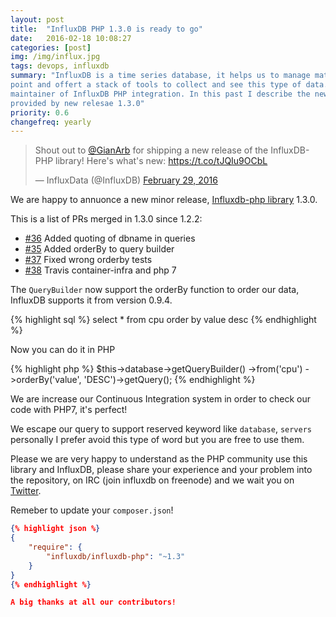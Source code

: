 ```yaml
---
layout: post
title:  "InfluxDB PHP 1.3.0 is ready to go"
date:   2016-02-18 10:08:27
categories: [post]
img: /img/influx.jpg
tags: devops, influxdb
summary: "InfluxDB is a time series database, it helps us to manage matrics,
point and offert a stack of tools to collect and see this type of data. I am a
maintainer of InfluxDB PHP integration. In this past I describe the news
provided by new relesae 1.3.0"
priority: 0.6
changefreq: yearly
---
```


<blockquote class="twitter-tweet tw-align-center" data-lang="en"><p lang="en" dir="ltr">Shout out to <a href="https://twitter.com/GianArb">@GianArb</a> for shipping a new release of the InfluxDB-PHP library! Here&#39;s what&#39;s new: <a href="https://t.co/tJQIu9OCbL">https://t.co/tJQIu9OCbL</a></p>&mdash; InfluxData (@InfluxDB) <a href="https://twitter.com/InfluxDB/status/704403294592970752">February 29, 2016</a></blockquote>
<script async src="//platform.twitter.com/widgets.js" charset="utf-8"></script>

We are happy to annuonce a new minor release, [Influxdb-php library](https://github.com/influxdata/influxdb-php) 1.3.0.

This is a list of PRs merged in 1.3.0 since 1.2.2:

* [#36](https://github.com/influxdata/influxdb-php/pull/36) Added quoting of dbname in queries
* [#35](https://github.com/influxdata/influxdb-php/pull/35) Added orderBy to query builder
* [#37](https://github.com/influxdata/influxdb-php/pull/37) Fixed wrong orderby tests
* [#38](https://github.com/influxdata/influxdb-php/pull/38) Travis container-infra and php 7

The `QueryBuilder` now support the orderBy function to order our data, InfluxDB supports it from version 0.9.4.

{% highlight sql %}
select * from cpu order by value desc
{% endhighlight %}

Now you can do it in PHP

{% highlight php %}
$this->database->getQueryBuilder()
  ->from('cpu')
  ->orderBy('value', 'DESC')->getQuery();
{% endhighlight %}

We are increase our Continuous Integration system in order to check our code with PHP7, it's perfect!

We escape our query to support reserved keyword like `database`, `servers` personally I prefer avoid this type of word but you are free to use them.

Please we are very happy to understand as the PHP community use this library and InfluxDB, please share your experience and your problem into the repository, on IRC (join influxdb on freenode) and we wait you on [Twitter](https://twitter.com/influxdata).

Remeber to update your `composer.json`!

```json
{% highlight json %}
{
    "require": {
        "influxdb/influxdb-php": "~1.3"
    }
}
{% endhighlight %}

A big thanks at all our contributors!
